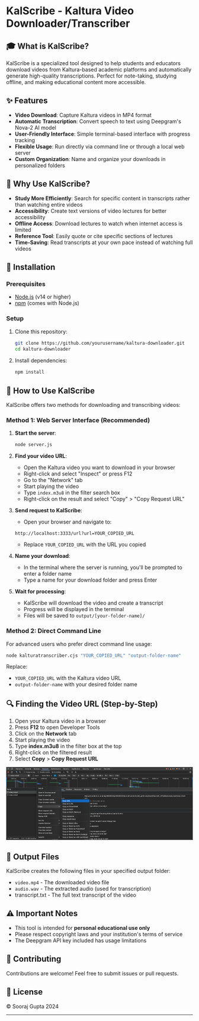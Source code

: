 # KalScribe - Kaltura Video Downloader/Transcriber

## 🎓 What is KalScribe?

KalScribe is a specialized tool designed to help students and educators download videos from Kaltura-based academic platforms and automatically generate high-quality transcriptions. Perfect for note-taking, studying offline, and making educational content more accessible.

## ✨ Features

- **Video Download**: Capture Kaltura videos in MP4 format
- **Automatic Transcription**: Convert speech to text using Deepgram's Nova-2 AI model
- **User-Friendly Interface**: Simple terminal-based interface with progress tracking
- **Flexible Usage**: Run directly via command line or through a local web server
- **Custom Organization**: Name and organize your downloads in personalized folders

## 🤔 Why Use KalScribe?

- **Study More Efficiently**: Search for specific content in transcripts rather than watching entire videos
- **Accessibility**: Create text versions of video lectures for better accessibility
- **Offline Access**: Download lectures to watch when internet access is limited
- **Reference Tool**: Easily quote or cite specific sections of lectures
- **Time-Saving**: Read transcripts at your own pace instead of watching full videos

## 🚀 Installation

### Prerequisites
- [Node.js](https://nodejs.org/) (v14 or higher)
- [npm](https://www.npmjs.com/) (comes with Node.js)

### Setup

1. Clone this repository:
   ```bash
   git clone https://github.com/yourusername/kaltura-downloader.git
   cd kaltura-downloader
   ```

2. Install dependencies:
   ```bash
   npm install
   ```

## 📝 How to Use KalScribe

KalScribe offers two methods for downloading and transcribing videos:

### Method 1: Web Server Interface (Recommended)

1. **Start the server**:
   ```bash
   node server.js
   ```

2. **Find your video URL**:
   - Open the Kaltura video you want to download in your browser
   - Right-click and select "Inspect" or press F12
   - Go to the "Network" tab
   - Start playing the video
   - Type `index.m3u8` in the filter search box
   - Right-click on the result and select "Copy" > "Copy Request URL"

3. **Send request to KalScribe**:
   - Open your browser and navigate to:
   ```
   http://localhost:3333/url?url=YOUR_COPIED_URL
   ```
   - Replace `YOUR_COPIED_URL` with the URL you copied

4. **Name your download**:
   - In the terminal where the server is running, you'll be prompted to enter a folder name
   - Type a name for your download folder and press Enter

5. **Wait for processing**:
   - KalScribe will download the video and create a transcript
   - Progress will be displayed in the terminal
   - Files will be saved to `output/[your-folder-name]/`

### Method 2: Direct Command Line

For advanced users who prefer direct command line usage:

```bash
node kalturatranscriber.cjs "YOUR_COPIED_URL" "output-folder-name"
```

Replace:
- `YOUR_COPIED_URL` with the Kaltura video URL
- `output-folder-name` with your desired folder name

## 🔍 Finding the Video URL (Step-by-Step)

1. Open your Kaltura video in a browser
2. Press **F12** to open Developer Tools
3. Click on the **Network** tab
4. Start playing the video
5. Type **index.m3u8** in the filter box at the top
6. Right-click on the filtered result
7. Select **Copy** > **Copy Request URL**

![How to find video URL](url-guide.png)

## 📂 Output Files

KalScribe creates the following files in your specified output folder:

- `video.mp4` - The downloaded video file
- `audio.wav` - The extracted audio (used for transcription)
- transcript.txt - The full text transcript of the video

## ⚠️ Important Notes

- This tool is intended for **personal educational use only**
- Please respect copyright laws and your institution's terms of service
- The Deepgram API key included has usage limitations

## 🤝 Contributing

Contributions are welcome! Feel free to submit issues or pull requests.

## 📄 License

© Sooraj Gupta 2024

---
